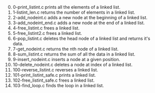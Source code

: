 0. 0-print_listint.c prints all the elements of a linked list.
1. 1-listint_len.c returns the number of elements in a linked list.
2. 2-add_nodeint.c adds a new node at the beginning of a linked list.
3. 3-add_nodeint_end.c adds a new node at the end of a linked list.
4. 4-free_listint.c frees a linked list.
5. 5-free_listint2.c frees  a linked list.
6. 6-pop_listint.c deletes the head node of a linked list and returns it's data.
7. 7-get_nodeint.c returns the nth node of a linked list.
8. 8-sum_listint.c returns the sum of all the data in a linked list.
9. 9-insert_nodeint.c inserts a node at a given position.
10. 10-delete_nodeint.c deletes a node at index of a linked list.
11. 100-reverse_listint.c reverses a linked list.
12. 101-print_listint_safe.c prints a linked list.
13. 102-free_listint_safe.c frees a linked list.
14. 103-find_loop.c finds the loop in a linked list.

